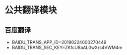 # 公共翻译模块

## 百度翻译

- BAIDU_TRANS_APP_ID=20190224000270449
- BAIDU_TRANS_SEC_KEY=ZKfcU8aAL0wXrs4VWM4m